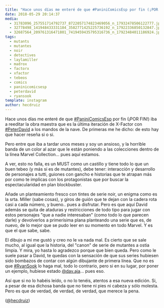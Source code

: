 ```yaml
---
title: "Hace unos días me enteré de que #PaniniComicsEsp por fin (¡POR FIN"
date: 2018-05-29 20:14:37
media: 
  - 31783096_257551714792737_8722057174823469056_n_17932478506122777.jpg
  - 32778498_141948433331184_3582771425225736192_n_17922336850132847.jpg
  - 32687564_209761316471801_7419459435795316736_n_17923484011186924.jpg
tags: 
  - mutants
  - mutantes
  - noir
  - detectives
  - laylamiller
  - madrox
  - factorx
  - xfactor
  - tebeos
  - comics
  - paninicomicsesp
  - peterdavid
  - ryansook
template: instagram
author: hecdruiz
---
```


Hace unos días me enteré de que [#PaniniComicsEsp](/tags/paninicomicsesp) por fin (¡POR FIN!) iba a reeditar la obra maestra que es la última iteración de X-Factor con [#PeterDavid](/tags/peterdavid) a los mandos de la nave. De primeras me he dicho: de esto hay que hacer reseña si o si.


Pero entre que iba a tardar unos meses y soy un ansioso, y la horrible banda de un color al azar que le están poniendo a las colecciones dentro de la línea Marvel Collection... pues aquí estamos.


A ver, esto no falla, es un MUST como un castillo y tiene todo lo que un buen tebeo (y más si es de mutantes), debe tener: interacción y desarrollo de personajes a tutti, guiones con gancho e historias que te atrapan más por como te implicas con los protagonistas que por buscar la espectacularidad en plan blockbuster.


Añade un planteamiento fresco con tintes de serie noir, un enigma como es la srta. Miller (sabe cosas), y giros de guión que te dejan con la cadera rota casi a cada número, y bueno.. pues a disfrutar. Pero es que aquí David además se quita de ataduras y restricciones de todo tipo para jugar con estos personajes "que a nadie interesaban" (como todo lo que parecen darle) y devolverlos a primerísima plana planteando una serie que es, de nuevo, de lo mejor que se pudo leer en su momento en todo Marvel. Y es que el que sabe, sabe.


El dibujo a mi me gustó y creo no le va nada mal. Es cierto que se sale mucho, al igual que la historia, del "canon" de serie de mutantes a ostia limpia. Y mira, yo hasta lo agradezco porque que bien queda. Pero como le suele pasar a David, te quedas con la sensación de que sus series hubiesen sido bombazos de contar con algún dibujante de primera línea. Que no es que [#RyanSook](/tags/ryansook) lo haga mal, todo lo contrario, pero si en su lugar, por poner un ejemplo, hubiese estado [@dav.aja](https://instagram.com/dav.aja)... pues eso.


Así que si no lo habéis leído, o no lo tenéis, atentos a esa nueva edición. Si, a pesar de esa dichosa banda que no tiene ni pies ni cabeza y sólo molesta. Pero es que de verdad, de verdad, de verdad, que merece la pena.




([@hecdruiz](https://instagram.com/hecdruiz))





